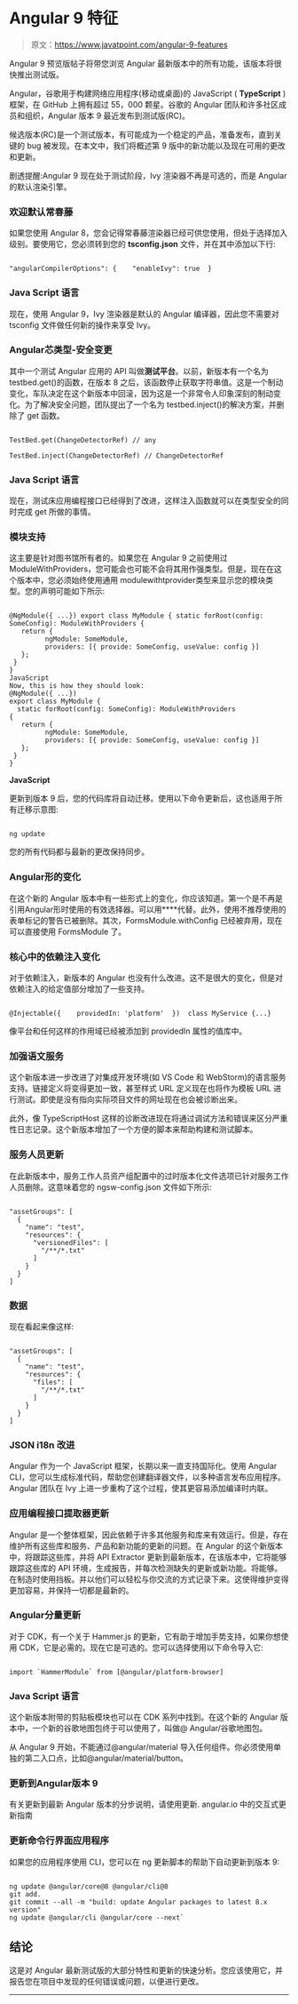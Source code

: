 # Angular 9 特征

> 原文：<https://www.javatpoint.com/angular-9-features>

Angular 9 预览版帖子将带您浏览 Angular 最新版本中的所有功能，该版本将很快推出测试版。

Angular，谷歌用于构建网络应用程序(移动或桌面)的 JavaScript ( **TypeScript** )框架，在 GitHub 上拥有超过 55，000 颗星。谷歌的 Angular 团队和许多社区成员和组织，Angular 版本 9 最近发布到测试版(RC)。

候选版本(RC)是一个测试版本，有可能成为一个稳定的产品，准备发布，直到关键的 bug 被发现。在本文中，我们将概述第 9 版中的新功能以及现在可用的更改和更新。

剧透提醒:Angular 9 现在处于测试阶段，Ivy 渲染器不再是可选的，而是 Angular 的默认渲染引擎。

### 欢迎默认常春藤

如果您使用 Angular 8，您会记得常春藤渲染器已经可供您使用，但处于选择加入级别。要使用它，您必须转到您的 **tsconfig.json** 文件，并在其中添加以下行:

```

"angularCompilerOptions": {    "enableIvy": true  }

```

### Java Script 语言

现在，使用 Angular 9，Ivy 渲染器是默认的 Angular 编译器，因此您不需要对 tsconfig 文件做任何新的操作来享受 Ivy。

### Angular芯类型-安全变更

其中一个测试 Angular 应用的 API 叫做**测试平台**。以前，新版本有一个名为 testbed.get()的函数，在版本 8 之后，该函数停止获取字符串值。这是一个制动变化，车队决定在这个新版本中回滚，因为这是一个非常令人印象深刻的制动变化。为了解决安全问题，团队提出了一个名为 testbed.inject()的解决方案，并删除了 get 函数。

```

TestBed.get(ChangeDetectorRef) // any

TestBed.inject(ChangeDetectorRef) // ChangeDetectorRef

```

### Java Script 语言

现在，测试床应用编程接口已经得到了改进，这样注入函数就可以在类型安全的同时完成 get 所做的事情。

### 模块支持

这主要是针对图书馆所有者的。如果您在 Angular 9 之前使用过 ModuleWithProviders，您可能会也可能不会将其用作强类型。但是，现在在这个版本中，您必须始终使用通用 modulewithtprovider<t>类型来显示您的模块类型。您的声明可能如下所示:</t>

```

@NgModule({ ...}) export class MyModule { static forRoot(config: SomeConfig): ModuleWithProviders {  
   return {  
         ngModule: SomeModule,  
         providers: [{ provide: SomeConfig, useValue: config }]  
   };  
 }  
}
JavaScript
Now, this is how they should look:
@NgModule({ ...})  
export class MyModule {  
  static forRoot(config: SomeConfig): ModuleWithProviders  
{  
   return {  
         ngModule: SomeModule,  
         providers: [{ provide: SomeConfig, useValue: config }]  
   };  
 }  
}

```

**JavaScript**

更新到版本 9 后，您的代码库将自动迁移。使用以下命令更新后，这也适用于所有迁移示意图:

```

ng update

```

您的所有代码都与最新的更改保持同步。

### Angular形的变化

在这个新的 Angular 版本中有一些形式上的变化，你应该知道。第一个是不再是引用Angular形时使用的有效选择器。可以用**<ng-form></ng-form>**代替。此外，使用不推荐使用的表单标记的警告已被删除。其次，FormsModule.withConfig 已经被弃用，现在可以直接使用 FormsModule 了。

### 核心中的依赖注入变化

对于依赖注入，新版本的 Angular 也没有什么改进。这不是很大的变化，但是对依赖注入的给定值部分增加了一些支持。

```

@Injectable({    providedIn: 'platform'  })  class MyService {...}

```

像平台和任何这样的作用域已经被添加到 providedIn 属性的值库中。

### 加强语文服务

这个新版本进一步改进了对集成开发环境(如 VS Code 和 WebStorm)的语言服务支持。链接定义将变得更加一致，甚至样式 URL 定义现在也将作为模板 URL 进行测试。即使是没有指向实际项目文件的网址现在也会被诊断出来。

此外，像 TypeScriptHost 这样的诊断改进现在将通过调试方法和错误来区分严重性日志记录。这个新版本增加了一个方便的脚本来帮助构建和测试脚本。

### 服务人员更新

在此新版本中，服务工作人员资产组配置中的过时版本化文件选项已针对服务工作人员删除。这意味着您的 ngsw-config.json 文件如下所示:

```

"assetGroups": [  
  {  
    "name": "test",  
    "resources": {  
      "versionedFiles": [  
        "/**/*.txt"  
      ]  
    }  
  }  
]

```

### 数据

现在看起来像这样:

```

"assetGroups": [  
  {  
    "name": "test",  
    "resources": {  
      "files": [  
        "/**/*.txt"  
      ]  
    }  
  }  
]

```

### JSON i18n 改进

Angular 作为一个 JavaScript 框架，长期以来一直支持国际化。使用 Angular CLI，您可以生成标准代码，帮助您创建翻译器文件，以多种语言发布应用程序。Angular 团队在 Ivy 上进一步重构了这个过程，使其更容易添加编译时内联。

### 应用编程接口提取器更新

Angular 是一个整体框架，因此依赖于许多其他服务和库来有效运行。但是，存在维护所有这些库和服务、产品和新功能的更新的问题。在 Angular 的这个新版本中，将跟踪这些库，并将 API Extractor 更新到最新版本，在该版本中，它将能够跟踪这些库的 API 环境，生成报告，并每次检测缺失的更新或新功能。将能够。在制造时使用挡板。并以他们可以轻松与你交流的方式记录下来。这使得维护变得更加容易，并保持一切都是最新的。

### Angular分量更新

对于 CDK，有一个关于 Hammer.js 的更新，它有助于增加手势支持，如果你想使用 CDK，它是必需的。现在它是可选的。您可以选择使用以下命令导入它:

```

import `HammerModule` from [@angular/platform-browser]

```

### Java Script 语言

这个新版本附带的剪贴板模块也可以在 CDK 系列中找到。在这个新的 Angular 版本中，一个新的谷歌地图包终于可以使用了，叫做@ Angular/谷歌地图包。

从 Angular 9 开始，不能通过@angular/material 导入任何组件。你必须使用单独的第二入口点，比如@angular/material/button。

### 更新到Angular版本 9

有关更新到最新 Angular 版本的分步说明，请使用更新. angular.io 中的交互式更新指南

### 更新命令行界面应用程序

如果您的应用程序使用 CLI，您可以在 ng 更新脚本的帮助下自动更新到版本 9:

```

ng update @angular/core@8 @angular/cli@8  
git add.  
git commit --all -m "build: update Angular packages to latest 8.x version"  
ng update @angular/cli @angular/core --next`

```

## 结论

这是对 Angular 最新测试版的大部分特性和更新的快速分析。您应该使用它，并报告您在项目中发现的任何错误或问题，以便进行更改。

* * *